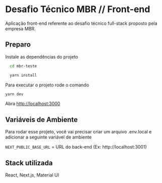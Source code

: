
# Desafio Técnico MBR // Front-end

Aplicação front-end referente ao desafio técnico full-stack proposto pela empresa MBR.


## Preparo

Instale as dependências do projeto

```bash
  cd mbr-teste

  yarn install
```

Para executar o projeto rode o comando

```bash
yarn dev
```
    
Abra [http://localhost:3000](http://localhost:3000) 
## Variáveis de Ambiente

Para rodar esse projeto, você vai precisar criar um arquivo .env.local e adicionar a seguinte variável de ambiente


`NEXT_PUBLIC_BASE_URL` = URL do back-end (Ex: http://localhost:3001)



## Stack utilizada

React, Next.js, Material UI


